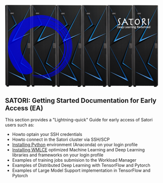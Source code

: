 ![Satori](images/Satori6.png)

## SATORI: Getting Started Documentation for Early Access (EA)
This section provides a "Lightning-quick" Guide for early access of Satori users such as:
- Howto optain your SSH credentials
- Howto connect in the Satori cluster via SSH/SCP
- [Installing Python](https://github.com/mit-satori/getting-started/blob/master/satori-ai-frameworks.md) environment (Anaconda) on your login profile
- [Installing WMLCE](https://github.com/mit-satori/getting-started/blob/master/satori-ai-frameworks.md) optimized Machine Learning and Deep Learning libraries and frameworks  on your login profile
- Examples of training jobs submision to the Workload Manager
- Examples of Distributed Deep Learning with TensorFlow and Pytorch
- Examples of Large Model Support implementation in TensorFlow and Pytorch

